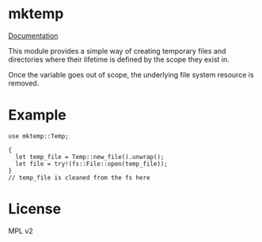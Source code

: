 # mktemp

[Documentation](https://samgiles.github.io/rs-mktemp/mktemp "mktemp docs")

This module provides a simple way of creating temporary files and
directories where their lifetime is defined by the scope they exist in.

Once the variable goes out of scope, the underlying file system resource is removed.

# Example

```
use mktemp::Temp;

{
  let temp_file = Temp::new_file().unwrap();
  let file = try!(fs::File::open(temp_file));
}
// temp_file is cleaned from the fs here
```

# License

MPL v2
